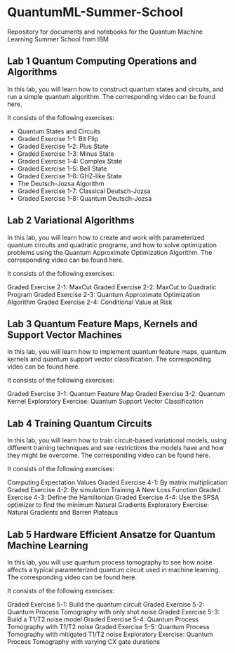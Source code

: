 # QuantumML-Summer-School
Repository for documents and notebooks for the Quantum Machine Learning Summer School from IBM


## Lab 1 Quantum Computing Operations and Algorithms

In this lab, you will learn how to construct quantum states and circuits, and run a simple quantum algorithm. The corresponding video can be found here.

It consists of the following exercises:

- Quantum States and Circuits
- Graded Exercise 1-1: Bit Flip
- Graded Exercise 1-2: Plus State
- Graded Exercise 1-3: Minus State
- Graded Exercise 1-4: Complex State
- Graded Exercise 1-5: Bell State
- Graded Exercise 1-6: GHZ-like State
- The Deutsch-Jozsa Algorithm
- Graded Exercise 1-7: Classical Deutsch-Jozsa
- Graded Exercise 1-8: Quantum Deutsch-Jozsa

## Lab 2 Variational Algorithms

In this lab, you will learn how to create and work with parameterized quantum circuits and quadratic programs, and how to solve optimization problems using the Quantum Approximate Optimization Algorithm. The corresponding video can be found here.

It consists of the following exercises:

Graded Exercise 2-1: MaxCut
Graded Exercise 2-2: MaxCut to Quadratic Program
Graded Exercise 2-3: Quantum Approximate Optimization Algorithm
Graded Exercise 2-4: Conditional Value at Risk

## Lab 3 Quantum Feature Maps, Kernels and Support Vector Machines

In this lab, you will learn how to implement quantum feature maps, quantum kernels and quantum support vector classification. The corresponding video can be found here.

It consists of the following exercises:

Graded Exercise 3-1: Quantum Feature Map
Graded Exercise 3-2: Quantum Kernel
Exploratory Exercise: Quantum Support Vector Classification

## Lab 4 Training Quantum Circuits

In this lab, you will learn how to train circuit-based variational models, using different training techniques and see restrictions the models have and how they might be overcome. The corresponding video can be found here.

It consists of the following exercises:

Computing Expectation Values
Graded Exercise 4-1: By matrix multiplication
Graded Exercise 4-2: By simulation
Training A New Loss Function
Graded Exercise 4-3: Define the Hamiltonian
Graded Exercise 4-4: Use the SPSA optimizer to find the minimum
Natural Gradients
Exploratory Exercise: Natural Gradients and Barren Plateaus

## Lab 5 Hardware Efficient Ansatze for Quantum Machine Learning

In this lab, you will use quantum process tomography to see how noise affects a typical parameterized quantum circuit used in machine learning. The corresponding video can be found here.

It consists of the following exercises:

Graded Exercise 5-1: Build the quantum circuit
Graded Exercise 5-2: Quantum Process Tomography with only shot noise
Graded Exercise 5-3: Build a T1/T2 noise model
Graded Exercise 5-4: Quantum Process Tomography with T1/T2 noise
Graded Exercise 5-5: Quantum Process Tomography with mitigated T1/T2 noise
Exploratory Exercise: Quantum Process Tomography with varying CX gate durations
